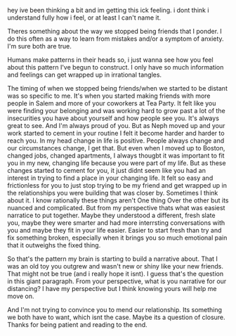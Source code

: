 hey ive been thinking a bit and im getting this ick feeling. i dont think i understand fully how i feel, or at least I can't name it.

Theres something about the way we stopped being friends that I ponder. I do this often as a way to learn from mistakes and/or a symptom of anxiety. I'm sure both are true.

Humans make patterns in their heads so, i just wanna see how you feel about this pattern I've begun to construct. I only have so much information and feelings can get wrapped up in irrational tangles.

The timing of when we stopped being friends/when we started to be distant was so specific to me. It's when you started making friends with more people in Salem and more of your coworkers at Tea Party.
It felt like you were finding your belonging and was working hard to grow past a lot of the insecurities you have about yourself and how people see you.
It's always great to see. And I'm always proud of you. But as Neph moved up and your work started to cement in your routine I felt it become harder and harder to reach you. 
In my head change in life is positive. People always change and our circumstances change, I get that. But even when I moved up to Boston, changed jobs, changed apartments, I always thougbt it was important to fit you in my new, changing life because you were part of my life. But as these changes started to cement for you, it just didnt seem like you had an interest in trying to find a place in your changing life. It felt so easy and frictionless for you to just stop trying to be my friend and get wrapped up in the relationships you were building that was closer by. Sometimes I think about it. I know rationally these things aren't One thing Over the other but its nuanced and complicated. But from my perspective thats what was easiest narratice to put together. Maybe they understood a different, fresh slate you, maybe they were smarter and had more interrsting conversations with you and maybe they fit in your life easier. Easier to start fresh than try and fix something broken, especially when it brings you so much emotional pain that it outweighs the fixed thing.

So that's the pattern my brain is starting to build a narrative about. That I was an old toy you outgrew and wasn't new or shiny like your new friends. That might not be true (and i really hope it isnt). I guess that's the question in this giant paragraph. From your perspective, what is you narrative for our distancing? I have my perspective but I think knowing yours will help me move on.

And I'm not trying to convince you to mend our relationship. Its something we both have to want, which isnt the case. Maybe its a question of closure. Thanks for being patient and reading to the end. 
